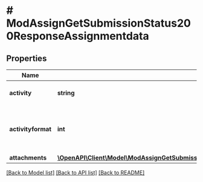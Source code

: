 # # ModAssignGetSubmissionStatus200ResponseAssignmentdata

## Properties

Name | Type | Description | Notes
------------ | ------------- | ------------- | -------------
**activity** | **string** | Text of activity | [optional] [default to 'null']
**activityformat** | **int** | activity format (1 &#x3D; HTML, 0 &#x3D; MOODLE, 2 &#x3D; PLAIN, or 4 &#x3D; MARKDOWN) | [optional]
**attachments** | [**\OpenAPI\Client\Model\ModAssignGetSubmissionStatus200ResponseAssignmentdataAttachments**](ModAssignGetSubmissionStatus200ResponseAssignmentdataAttachments.md) |  | [optional]

[[Back to Model list]](../../README.md#models) [[Back to API list]](../../README.md#endpoints) [[Back to README]](../../README.md)

